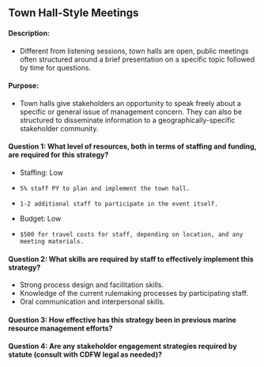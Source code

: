## Town Hall-Style Meetings
#### Description: 
-  Different from listening sessions, town halls are open, public meetings often structured around a brief presentation on a specific topic followed by time for questions.

#### Purpose:
-   Town halls give stakeholders an opportunity to speak freely about a specific or general issue of management concern. They can also be structured to disseminate information to a geographically-specific stakeholder community.

#### Question 1: What level of resources, both in terms of staffing and funding, are required for this strategy?
-	Staffing: Low
  - 	5% staff PY to plan and implement the town hall.
  - 	1-2 additional staff to participate in the event itself.
-	Budget: Low
  - 	$500 for travel costs for staff, depending on location, and any meeting materials.

#### Question 2: What skills are required by staff to effectively implement this strategy?
-	Strong process design and facilitation skills.
-	Knowledge of the current rulemaking processes by participating staff.
-	Oral communication and interpersonal skills.

#### Question 3: How effective has this strategy been in previous marine resource management efforts? 

#### Question 4: Are any stakeholder engagement strategies required by statute (consult with CDFW legal as needed)? 
